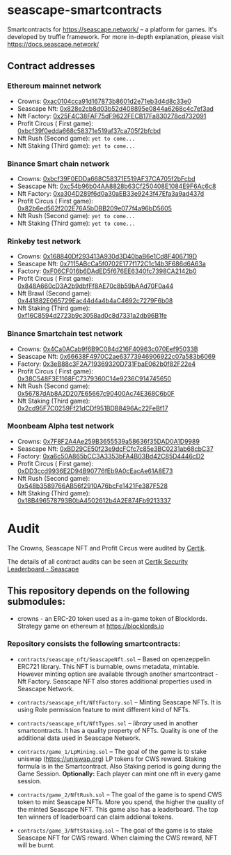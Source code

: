 # seascape-smartcontracts
Smartcontracts for https://seascape.network/ &ndash; a platform for games.
It's developed by truffle framework. For more in-depth explanation, please visit https://docs.seascape.network/

## Contract addresses

### Ethereum mainnet network
 * Crowns:                        [0xac0104cca91d167873b8601d2e71eb3d4d8c33e0](https://etherscan.io/token/0xac0104cca91d167873b8601d2e71eb3d4d8c33e0) 
 * Seascape Nft:                  [0x828e2cb8d03b52d408895e0844a6268c4c7ef3ad](https://etherscan.io/address/0x828e2cb8d03b52d408895e0844a6268c4c7ef3ad)
 * Nft Factory:                   [0x25F4C38FAF75dF9622FECB17Fa830278cd732091](https://etherscan.io/address/0x25F4C38FAF75dF9622FECB17Fa830278cd732091)
 * Profit Circus ( First game):   [0xbcf39f0edda668c58371e519af37ca705f2bfcbd](https://etherscan.io/address/0xbcf39f0edda668c58371e519af37ca705f2bfcbd)
 * Nft Rush (Second game):        ```yet to come...```
 * Nft Staking (Third game):      ```yet to come...```

### Binance Smart chain network
 * Crowns:                        [0xbcf39F0EDDa668C58371E519AF37CA705f2bFcbd](https://bscscan.com/token/0xbcf39F0EDDa668C58371E519AF37CA705f2bFcbd) 
 * Seascape Nft:                  [0xc54b96b04AA8828b63Cf250408E1084E9F6Ac6c8](https://bscscan.com/address/0xc54b96b04AA8828b63Cf250408E1084E9F6Ac6c8)
 * Nft Factory:                   [0xa304D289f6d0a30aEB33e9243f47Efa3a9ad437d](https://bscscan.com/address/0xa304D289f6d0a30aEB33e9243f47Efa3a9ad437d)
 * Profit Circus ( First game):   [0x82b6ed562f202E76A5bDBB209e077f4a96bD5605](https://bscscan.com/address/0x82b6ed562f202E76A5bDBB209e077f4a96bD5605)
 * Nft Rush (Second game):        ```yet to come...```
 * Nft Staking (Third game):      ```yet to come...```

### Rinkeby test network
 * Crowns:                        [0x168840Df293413A930d3D40baB6e1Cd8F406719D](https://rinkeby.etherscan.io/token/0x168840Df293413A930d3D40baB6e1Cd8F406719D)
 * Seascape Nft:                  [0x7115ABcCa5f0702E177f172C1c14b3F686d6A63a](https://rinkeby.etherscan.io/address/0x7115ABcCa5f0702E177f172C1c14b3F686d6A63a)
 * Factory:                       [0xF06CF016b6DAdED5f676EE6340fc7398CA2142b0](https://rinkeby.etherscan.io/address/0xF06CF016b6DAdED5f676EE6340fc7398CA2142b0)
 * Profit Circus ( First game):   [0x848A660cD3A2b9dbfFf8AE70c8b59bAAd70F0a44](https://rinkeby.etherscan.io/address/0x848A660cD3A2b9dbfFf8AE70c8b59bAAd70F0a44)
 * Nft Brawl (Second game):        [0x441882E065729Eac44d4a4b4aC4692c7279F6b08](https://rinkeby.etherscan.io/address/0x441882E065729Eac44d4a4b4aC4692c7279F6b08)
 * Nft Staking (Third game):      [0xf16C8594d2723b9c3058ad0c8d7331a2db96B1fe](https://rinkeby.etherscan.io/address/0xf16C8594d2723b9c3058ad0c8d7331a2db96B1fe)
 
 ### Binance Smartchain test network
 * Crowns:                        [0x4Ca0ACab9f6B9C084d216F40963c070Eef95033B](https://testnet.bscscan.com/token/0x4Ca0ACab9f6B9C084d216F40963c070Eef95033B)
 * Seascape Nft:                  [0x66638F4970C2ae63773946906922c07a583b6069](https://testnet.bscscan.com/address/0x66638F4970C2ae63773946906922c07a583b6069)
 * Factory:                       [0x3eB88c3F2A719369320D731FbaE062b0f82F22e4](https://testnet.bscscan.com/address/0x3eB88c3F2A719369320D731FbaE062b0f82F22e4)
 * Profit Circus ( First game):   [0x38C548F3E1168FC7379360C14e9236C914745650](https://testnet.bscscan.com/address/0x38C548F3E1168FC7379360C14e9236C914745650)
 * Nft Rush (Second game):        [0x56787dAb8A2D207E65667c90400Ac74E368C6b0F](https://testnet.bscscan.com/address/0x56787dAb8A2D207E65667c90400Ac74E368C6b0F)
 * Nft Staking (Third game):      [0x2cd95F7C0259Ff21dCDf951BDB8496Ac22FeBf17](https://testnet.bscscan.com/address/0x2cd95F7C0259Ff21dCDf951BDB8496Ac22FeBf17)

 ### Moonbeam Alpha test network
 * Crowns:                        [0x7F8F2A4Ae259B3655539a58636f35DAD0A1D9989](https://moonbeam-explorer.netlify.app/address/0x7F8F2A4Ae259B3655539a58636f35DAD0A1D9989)
 * Seascape Nft:                  [0xBD29CE50f23e9dcFCfc7c85e3BC0231ab68cbC37](https://moonbeam-explorer.netlify.app/address/0xBD29CE50f23e9dcFCfc7c85e3BC0231ab68cbC37)
 * Factory:                       [0xa6c50A865bCC3A3353bFA4B03Bd42C85D4446cD2](https://moonbeam-explorer.netlify.app/address/0xa6c50A865bCC3A3353bFA4B03Bd42C85D4446cD2)
 * Profit Circus ( First game):   [0xDD3ccd9936E2D94B90776fEb9A0cEacAe61A8E73](https://moonbeam-explorer.netlify.app/address/0xDD3ccd9936E2D94B90776fEb9A0cEacAe61A8E73)
 * Nft Rush (Second game):        [0x548b3589766AB56f2910A76bcFe1421Fe387F528](https://moonbeam-explorer.netlify.app/address/0x548b3589766AB56f2910A76bcFe1421Fe387F528)
 * Nft Staking (Third game):      [0x18B496578793B0bA4502612b4A2E874Fb9213337](https://moonbeam-explorer.netlify.app/address/0x18B496578793B0bA4502612b4A2E874Fb9213337)

# Audit
The Crowns, Seascape NFT and Profit Circus were audited by [Certik](https://certik.org/).

The details of all contract audits can be seen at [Certik Security Leaderboard - Seascape](https://certik.org/projects/seascape)

## This repository depends on the following **submodules**:
 * crowns - an ERC-20 token used as a in-game token of Blocklords. Strategy game on ethereum at https://blocklords.io

### Repository consists the following smartcontracts:
 * ```contracts/seascape_nft/SeascapeNft.sol``` &ndash; Based on openzeppelin ERC721 library. This NFT is burnable, owns metadata, mintable. However minting option are available through another smartcontract - Nft Factory. Seascape NFT also stores additional properties used in Seascape Network.
 * ```contracts/seascape_nft/NftFactory.sol``` &ndash; Minting Seascape NFTs. It is using Role permission feature to mint different kind of NFTs.
 * ```contracts/seascape_nft/NftTypes.sol``` &ndash; _library_ used in another smartcontracts. It has a quality property of NFTs. Quality is one of the additional data used in Seascape Network.
 
 * ```contracts/game_1/LpMining.sol``` &ndash; The goal of the game is to stake uniswap (https://uniswap.org) LP tokens for CWS reward. Staking formula is in the Smartcontract. Also Staking period is going during the Game Session. __Optionally:__ Each player can mint one nft in every game session.
 * ```contracts/game_2/NftRush.sol``` &ndash; The goal of the game is to spend CWS token to mint Seascape NFTs. More you spend, the higher the quality of the minted Seascape NFT. This game also has a leaderboard. The top ten winners of leaderboard can claim addional tokens.
 * ```contracts/game_3/NftStaking.sol``` &ndash; The goal of the game is to stake Seascape NFT for CWS reward. When claiming the CWS reward, NFT will be burnt.
